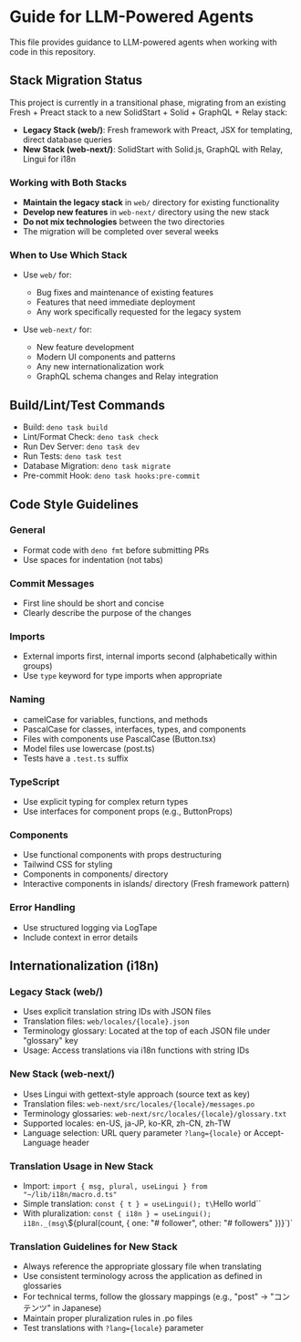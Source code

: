 # Guide for LLM-Powered Agents

This file provides guidance to LLM-powered agents when working with code in this repository.

## Stack Migration Status

This project is currently in a transitional phase, migrating from an existing Fresh + Preact stack to a new SolidStart + Solid + GraphQL + Relay stack:

- **Legacy Stack (web/)**: Fresh framework with Preact, JSX for templating, direct database queries
- **New Stack (web-next/)**: SolidStart with Solid.js, GraphQL with Relay, Lingui for i18n

### Working with Both Stacks

- **Maintain the legacy stack** in `web/` directory for existing functionality
- **Develop new features** in `web-next/` directory using the new stack
- **Do not mix technologies** between the two directories
- The migration will be completed over several weeks

### When to Use Which Stack

- Use `web/` for:
  - Bug fixes and maintenance of existing features
  - Features that need immediate deployment
  - Any work specifically requested for the legacy system

- Use `web-next/` for:
  - New feature development
  - Modern UI components and patterns
  - Any new internationalization work
  - GraphQL schema changes and Relay integration

## Build/Lint/Test Commands

- Build: `deno task build`
- Lint/Format Check: `deno task check`
- Run Dev Server: `deno task dev`
- Run Tests: `deno task test`
- Database Migration: `deno task migrate`
- Pre-commit Hook: `deno task hooks:pre-commit`

## Code Style Guidelines

### General
- Format code with `deno fmt` before submitting PRs
- Use spaces for indentation (not tabs)

### Commit Messages
- First line should be short and concise
- Clearly describe the purpose of the changes

### Imports
- External imports first, internal imports second (alphabetically within groups)
- Use `type` keyword for type imports when appropriate

### Naming
- camelCase for variables, functions, and methods
- PascalCase for classes, interfaces, types, and components
- Files with components use PascalCase (Button.tsx)
- Model files use lowercase (post.ts)
- Tests have a `.test.ts` suffix

### TypeScript
- Use explicit typing for complex return types
- Use interfaces for component props (e.g., ButtonProps)

### Components
- Use functional components with props destructuring
- Tailwind CSS for styling
- Components in components/ directory
- Interactive components in islands/ directory (Fresh framework pattern)

### Error Handling
- Use structured logging via LogTape
- Include context in error details

## Internationalization (i18n)

### Legacy Stack (web/)
- Uses explicit translation string IDs with JSON files
- Translation files: `web/locales/{locale}.json`
- Terminology glossary: Located at the top of each JSON file under "glossary" key
- Usage: Access translations via i18n functions with string IDs

### New Stack (web-next/)
- Uses Lingui with gettext-style approach (source text as key)
- Translation files: `web-next/src/locales/{locale}/messages.po`
- Terminology glossaries: `web-next/src/locales/{locale}/glossary.txt`
- Supported locales: en-US, ja-JP, ko-KR, zh-CN, zh-TW
- Language selection: URL query parameter `?lang={locale}` or Accept-Language header

### Translation Usage in New Stack
- Import: `import { msg, plural, useLingui } from "~/lib/i18n/macro.d.ts"`
- Simple translation: `const { t } = useLingui(); t\`Hello world\``
- With pluralization: `const { i18n } = useLingui(); i18n._(msg\`${plural(count, { one: "# follower", other: "# followers" })}\`)`

### Translation Guidelines for New Stack
- Always reference the appropriate glossary file when translating
- Use consistent terminology across the application as defined in glossaries
- For technical terms, follow the glossary mappings (e.g., "post" → "コンテンツ" in Japanese)
- Maintain proper pluralization rules in .po files
- Test translations with `?lang={locale}` parameter
